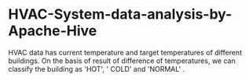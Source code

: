 # HVAC-System-data-analysis-by-Apache-Hive
HVAC data has current temperature and target temperatures of different buildings. On the basis of result of difference of temperatures, we can classify the building as 'HOT', ' COLD' and 'NORMAL' .
